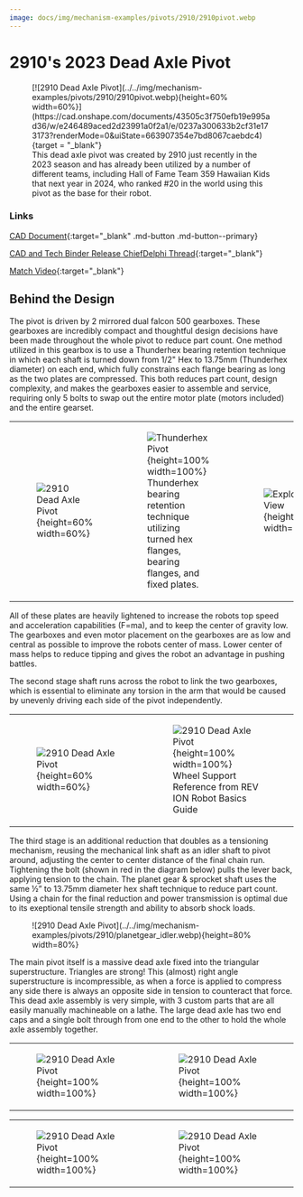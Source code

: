 ```yaml
---
image: docs/img/mechanism-examples/pivots/2910/2910pivot.webp
---
```


<style>

td, th , table{
   border: none!important;
}

td{
  text-align: left !important;
  vertical-align: middle !important;
}

table tr:hover{
    background-color: transparent !important;
}

</style>

# 2910's 2023 Dead Axle Pivot

<figure markdown="span">
[![2910 Dead Axle Pivot](../../img/mechanism-examples/pivots/2910/2910pivot.webp){height=60% width=60%}](https://cad.onshape.com/documents/43505c3f750efb19e995ad36/w/e246489aced2d23991a0f2a1/e/0237a300633b2cf31e173173?renderMode=0&uiState=663907354e7bd8067caebdc4){target = "_blank"}
<figcaption>This dead axle pivot was created by 2910 just recently in the 2023 season and has already been utilized by a number of different teams, including Hall of Fame Team 359 Hawaiian Kids that next year in 2024, who ranked #20 in the world using this pivot as the base for their robot.</figcaption>
</figure>

### Links

[CAD Document](https://cad.onshape.com/documents/43505c3f750efb19e995ad36/w/e246489aced2d23991a0f2a1/e/0237a300633b2cf31e173173?renderMode=0&uiState=663907354e7bd8067caebdc4 "CAD Document Link"){:target="_blank" .md-button .md-button--primary}

[CAD and Tech Binder Release ChiefDelphi Thread](https://www.chiefdelphi.com/t/2910-cad-and-tech-binder-release-2023/436653 "Tech Binder Chief Delphi Thread"){:target="_blank"}

[Match Video](https://www.youtube.com/watch?v=LzgU0rbpWqY "2910 Match Video"){:target="_blank"}

## Behind the Design

The pivot is driven by 2 mirrored dual falcon 500 gearboxes. These gearboxes are incredibly compact and thoughtful design decisions have been made throughout the whole pivot to reduce part count. One method utilized in this gearbox is to use a Thunderhex bearing retention technique in which each shaft is turned down from 1/2" Hex to 13.75mm (Thunderhex diameter) on each end, which fully constrains each flange bearing as long as the two plates are compressed. This both reduces part count, design complexity, and makes the gearboxes easier to assemble and service, requiring only 5 bolts to swap out the entire motor plate (motors included) and the entire gearset.

||||
|:-:|:-:|:-:|
|<figure markdown="span">![2910 Dead Axle Pivot](../../img/mechanism-examples/pivots/2910/2910gearbox.webp){height=60% width=60%}</figure>|<figure markdown="span">![Thunderhex Pivot](../../img/mechanism-examples/pivots/2910/thunderhex_example.webp){height=100% width=100%}<figcaption>Thunderhex bearing retention technique utilizing turned hex flanges, bearing flanges, and fixed plates.</figcaption></figure>|<figure markdown="span">![Exploded View](../../img/mechanism-examples/pivots/2910/2910_exploded.webp){height=60% width=60%}</figure>|

All of these plates are heavily lightened to increase the robots top speed and acceleration capabilities (F=ma), and to keep the center of gravity low. The gearboxes and even motor placement on the gearboxes are as low and central as possible to improve the robots center of mass. Lower center of mass helps to reduce tipping and gives the robot an advantage in pushing battles.

The second stage shaft runs across the robot to link the two gearboxes, which is essential to eliminate any torsion in the arm that would be caused by unevenly driving each side of the pivot independently.

|||
|:-:|:-:|
|<figure markdown="span">![2910 Dead Axle Pivot](../../img/mechanism-examples/pivots/2910/pivot_link.webp){height=60% width=60%}</figure>|<figure markdown="span">![2910 Dead Axle Pivot](../../img/mechanism-examples/pivots/2910/bearings.webp){height=100% width=100%}<figcaption>Wheel Support Reference from REV ION Robot Basics Guide</figcaption></figure>|

The third stage is an additional reduction that doubles as a tensioning mechanism,  reusing the mechanical link shaft as an idler shaft to pivot around, adjusting the center to center distance of the final chain run. Tightening the bolt (shown in red in the diagram below) pulls the lever back, applying tension to the chain. The planet gear & sprocket shaft uses the same ½” to 13.75mm diameter hex shaft technique to reduce part count. Using a chain for the final reduction and power transmission is optimal due to its exeptional tensile strength and ability to absorb shock loads.

<figure markdown="span">![2910 Dead Axle Pivot](../../img/mechanism-examples/pivots/2910/planetgear_idler.webp){height=80% width=80%}</figure>

The main pivot itself is a massive dead axle fixed into the triangular superstructure. Triangles are strong! This (almost) right angle superstructure is incompressible, as when a force is applied to compress any side there is always an opposite side in tension to counteract that force. This dead axle assembly is very simple, with 3 custom parts that are all easily manually machineable on a lathe. The large dead axle has two end caps and a single bolt through from one end to the other to hold the whole axle assembly together.

|||
|:-:|:-:|
|<figure markdown="span">![2910 Dead Axle Pivot](../../img/mechanism-examples/pivots/2910/deadaxle_retention.webp){height=100% width=100%}</figure>|<figure markdown="span">![2910 Dead Axle Pivot](../../img/mechanism-examples/pivots/2910/aframe2.webp){height=100% width=100%}</figure>|

|||
|:-:|:-:|
|<figure markdown="span">![2910 Dead Axle Pivot](../../img/mechanism-examples/pivots/6328/triangles.webp){height=100% width=100%}</figure>|<figure markdown="span">![2910 Dead Axle Pivot](../../img/mechanism-examples/pivots/2910/triangles2.webp){height=100% width=100%}</figure>|

<br>
